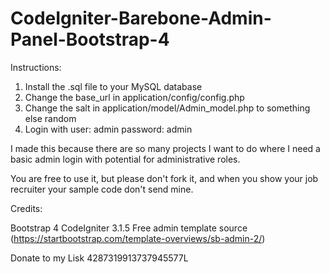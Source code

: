 # CodeIgniter-Barebone-Admin-Panel-Bootstrap-4
Instructions:

1) Install the .sql file to your MySQL database
2) Change the base_url in application/config/config.php
3) Change the salt in application/model/Admin_model.php to something else random
4) Login with user: admin password: admin


I made this because there are so many projects I want to do where I need a basic admin login with potential for administrative roles.

You are free to use it, but please don't fork it, and when you show your job recruiter your sample code don't send mine.

Credits: 

Bootstrap 4
CodeIgniter 3.1.5
Free admin template source (https://startbootstrap.com/template-overviews/sb-admin-2/) 

Donate to my Lisk
4287319913737945577L
